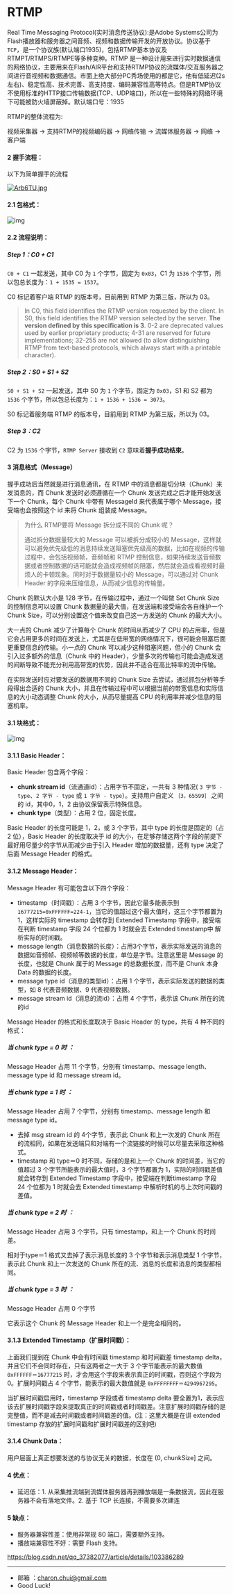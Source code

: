 RTMP
===



Real Time Messaging Protocol(实时消息传送协议):是Adobe Systems公司为Flash播放器和服务器之间音频、视频和数据传输开发的开放协议。协议基于`TCP`，是一个协议族(默认端口1935)，包括RTMP基本协议及RTMPT/RTMPS/RTMPE等多种变种。RTMP 是一种设计用来进行实时数据通信的网络协议，主要用来在Flash/AIR平台和支持RTMP协议的流媒体/交互服务器之间进行音视频和数据通信。市面上绝大部分PC秀场使用的都是它，他有低延迟(2s左右)、稳定性高、技术完善、高支持度、编码兼容性高等特点。但是RTMP协议不使用标准的HTTP接口传输数据(TCP、UDP端口)，所以在一些特殊的网络环境下可能被防火墙屏蔽掉。默认端口号：1935

RTMP的整体流程为:  

视频采集器 -> 支持RTMP的视频编码器 -> 网络传输  -> 流媒体服务器 -> 网络 -> 客户端



#### 2 握手流程：

以下为简单握手的流程

[![Arb6TU.jpg](https://s2.ax1x.com/2019/03/31/Arb6TU.jpg)](https://imgchr.com/i/Arb6TU)

#### 2.1 包格式：

![img](https://upload-images.jianshu.io/upload_images/1720840-23c7fd9d1b1f0fd3.png?imageMogr2/auto-orient/)

#### 2.2 流程说明：

##### Step 1：C0 + C1

`C0 + C1` 一起发送，其中 C0 为 `1` 个字节，固定为 `0x03`，C1 为 `1536` 个字节，所以包总长度为：`1 + 1535 = 1537`。

C0 标记着客户端 RTMP 的版本号，目前用到 RTMP 为第三版，所以为 03。

> In C0, this field identifies the RTMP version requested by the client. In S0, this field identifies the RTMP version selected by the server. **The version defined by this specification is 3**. 0-2 are deprecated values used by earlier proprietary products; 4-31 are reserved for future implementations; 32-255 are not allowed (to allow distinguishing RTMP from text-based protocols, which always start with a printable character).

##### Step 2：S0 + S1 + S2

`S0 + S1 + S2` 一起发送，其中 S0 为 `1` 个字节，固定为 `0x03`，S1 和 S2 都为 `1536` 个字节，所以包总长度为：`1 + 1536 + 1536 = 3073`。

S0 标记着服务端 RTMP 的版本号，目前用到 RTMP 为第三版，所以为 03。

##### Step 3：C2

C2 为 `1536` 个字节，`RTMP Server` 接收到 `C2` 意味着**握手成功结束**。

#### 3 消息格式（Message）

握手成功后当然就是进行消息通讯，在 RTMP 中的消息都是切分块（Chunk）来发消息的，而 Chunk 发送时必须遵循在一个 Chunk 发送完成之后才能开始发送下一个 Chunk，每个 Chunk 中带有 MessageId 来代表属于哪个 Message，接受端也会按照这个  id 来将 Chunk 组装成 Message。

> 为什么 RTMP要将 Message 拆分成不同的 Chunk 呢？
>
> 通过拆分数据量较大的 Message 可以被拆分成较小的  Message，这样就可以避免优先级低的消息持续发送阻塞优先级高的数据，比如在视频的传输过程中，会包括视频帧，音频帧和 RTMP  控制信息，如果持续发送音频数据或者控制数据的话可能就会造成视频帧的阻塞，然后就会造成看视频时最烦人的卡顿现象。同时对于数据量较小的  Message，可以通过对 Chunk Header 的字段来压缩信息，从而减少信息的传输量。

Chunk 的默认大小是 128 字节，在传输过程中，通过一个叫做 Set Chunk Size 的控制信息可以设置 Chunk  数据量的最大值，在发送端和接受端会各自维护一个Chunk Size，可以分别设置这个值来改变自己这一方发送的 Chunk 的最大大小。

大一点的 Chunk 减少了计算每个 Chunk 的时间从而减少了 CPU  的占用率，但是它会占用更多的时间在发送上，尤其是在低带宽的网络情况下，很可能会阻塞后面更重要信息的传输。小一点的 Chunk  可以减少这种阻塞问题，但小的 Chunk 会引入过多额外的信息（Chunk 中的  Header），少量多次的传输也可能会造成发送的间断导致不能充分利用高带宽的优势，因此并不适合在高比特率的流中传输。

在实际发送时应对要发送的数据用不同的 Chunk Size 去尝试，通过抓包分析等手段得出合适的 Chunk 大小，并且在传输过程中可以根据当前的带宽信息和实际信息的大小动态调整 Chunk 的大小，从而尽量提高 CPU 的利用率并减少信息的阻塞机率。

#### 3.1 块格式：

![img](https://s2.ax1x.com/2019/04/27/EKy8Fx.png)

#### 3.1.1 Basic Header：

Basic Header 包含两个字段：

- **chunk stream id**（流通道id）：占用字节不固定，一共有 3 种情况( `3 字节 - type`、`2 字节 - type` 或 `1 字节 - type`）。支持用户自定义 `［3，65599］` 之间的 id，其中0，1，2 由协议保留表示特殊信息。
- **chunk type**（类型）：占用 2 位，固定长度。

Basic Header 的长度可能是 1，2，或 3 个字节，其中 type 的长度是固定的（占 2 位），Basic Header  的长度取决于 id 的大小，在足够存储这两个字段的前提下最好用尽量少的字节从而减少由于引入 Header 增加的数据量，还有 type  决定了后面 Message Header 的格式。

#### 3.1.2 Message Header：

Message Header 有可能包含以下四个字段：

- timestamp（时间戳）：占用 3 个字节，因此它最多能表示到 `16777215=0xFFFFFF=224-1`，当它的值超过这个最大值时，这三个字节都置为1，这样实际的 timestamp 会转存到 Extended Timestamp 字段中，接受端在判断 timestamp 字段 24 个位都为 1  时就会去 Extended timestamp中 解析实际的时间戳。
- message  length（消息数据的长度）：占用3个字节，表示实际发送的消息的数据如音频帧、视频帧等数据的长度，单位是字节。注意这里是 Message  的长度，也就是 Chunk 属于的 Message 的总数据长度，而不是 Chunk 本身 Data 的数据的长度。
- message type id（消息的类型id）：占用 1 个字节，表示实际发送的数据的类型，如 8 代表音频数据、9 代表视频数据。
- message stream id（消息的流id）：占用 4 个字节，表示该 Chunk 所在的流的id

Message Header 的格式和长度取决于 Basic Header 的 type，共有 4 种不同的格式：

##### 当 chunk type = 0 时 ：

Message Header 占用 11 个字节，分别有 timestamp、message length、message type id 和 message stream id。

##### 当 chunk type = 1 时 ：

Message Header 占用 7 个字节，分别有 timestamp、message length 和 message type id。

- 去掉 msg stream id 的 4个字节，表示此 Chunk 和上一次发的 Chunk 所在的流相同，如果在发送端只和对端有一个流链接的时候可以尽量去采取这种格式。
- timestamp 和 type＝0 时不同，存储的是和上一个 Chunk 的时间差，当它的值超过 3  个字节所能表示的最大值时，3 个字节都置为 1，实际的时间戳差值就会转存到 Extended Timestamp  字段中，接受端在判断timestamp 字段 24 个位都为 1 时就会去 Extended timestamp  中解析时机的与上次时间戳的差值。

##### 当 chunk type = 2 时 ：

Message Header 占用 3 个字节，只有 timestamp，和上一个 Chunk 的时间差。

相对于type＝1 格式又去掉了表示消息长度的 3 个字节和表示消息类型 1 个字节，表示此 Chunk 和上一次发送的 Chunk 所在的流、消息的长度和消息的类型都相同。

##### 当 chunk type = 3 时 ：

Message Header 占用 0 个字节

它表示这个 Chunk 的 Message Header 和上一个是完全相同的。

#### 3.1.3 Extended Timestamp（扩展时间戳）：

上面我们提到在 Chunk 中会有时间戳 timestamp 和时间戳差 timestamp delta，并且它们不会同时存在，只有这两者之一大于 3 个字节能表示的最大数值 `0xFFFFFF＝16777215` 时，才会用这个字段来表示真正的时间戳，否则这个字段为 0。扩展时间戳占 4 个字节，能表示的最大数值就是 `0xFFFFFFFF＝4294967295`。

当扩展时间戳启用时，timestamp 字段或者 timestamp delta  要全置为1，表示应该去扩展时间戳字段来提取真正的时间戳或者时间戳差。注意扩展时间戳存储的是完整值，而不是减去时间戳或者时间戳差的值。(注：这里大概是在讲 extended timestamp 存放的扩展时间戳和扩展时间戳差的区别吧)

#### 3.1.4 Chunk Data：

用户层面上真正想要发送的与协议无关的数据，长度在 (0, chunkSize] 之间。

#### 4 优点：

- 延迟低：1. 从采集推流端到流媒体服务器再到播放端是一条数据流，因此在服务器不会有落地文件。2. 基于 TCP 长连接，不需要多次建连

#### 5 缺点：

- 服务器兼容性差：使用非常规 80 端口，需要额外支持。
- 播放端兼容性不好：需要 Flash 支持。



https://blog.csdn.net/qq_37382077/article/details/103386289



---

- 邮箱 ：charon.chui@gmail.com  
- Good Luck! 